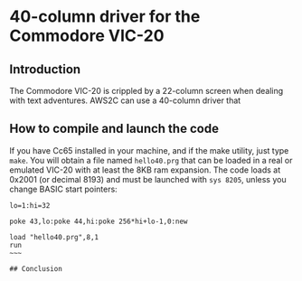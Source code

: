 # 40-column driver for the Commodore VIC-20

## Introduction

The Commodore VIC-20 is crippled by a 22-column screen when dealing with
text adventures. AWS2C can use a 40-column driver that 

## How to compile and launch the code

If you have Cc65 installed in your machine, and if the make utility, just type
`make`. You will obtain a file named `hello40.prg` that can be loaded in a 
real or emulated VIC-20 with at least the 8KB ram expansion. The code loads at
0x2001 (or decimal 8193) and must be launched with `sys 8205`, unless you 
change BASIC start pointers:

~~~~
lo=1:hi=32

poke 43,lo:poke 44,hi:poke 256*hi+lo-1,0:new

load "hello40.prg",8,1
run
~~~

## Conclusion